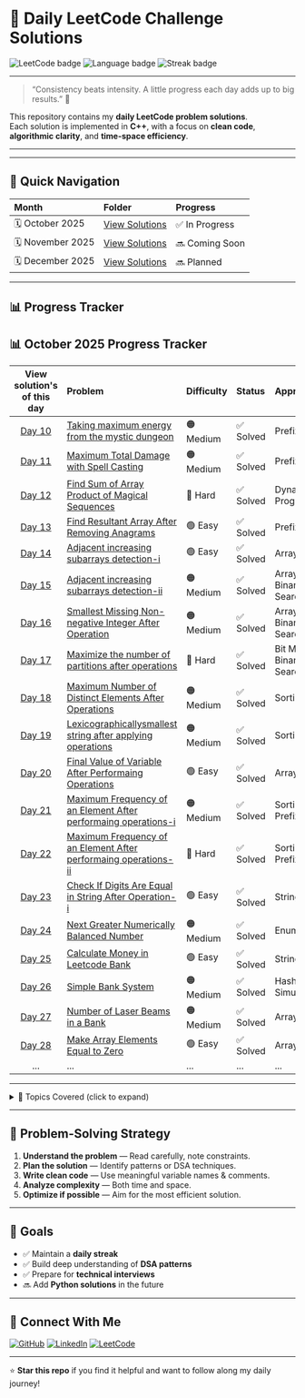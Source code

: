 # 🧠 Daily LeetCode Challenge Solutions

![LeetCode badge](https://img.shields.io/badge/Platform-LeetCode-orange?style=for-the-badge&logo=leetcode)
![Language badge](https://img.shields.io/badge/Language-Python-blue?style=for-the-badge&logo=python)
![Streak badge](https://img.shields.io/badge/Goal-Daily%20Problem%20Solving-brightgreen?style=for-the-badge)


---

> “Consistency beats intensity. A little progress each day adds up to big results.” 💪  

This repository contains my **daily LeetCode problem solutions**.  
Each solution is implemented in **C++**, with a focus on **clean code**, **algorithmic clarity**, and **time-space efficiency**.

---



---

## 🚀 Quick Navigation

| Month | Folder | Progress |
|:------|:--------|:----------|
| 🗓️ October 2025 | [View Solutions](./October2025) | ✅ In Progress |
| 🗓️ November 2025 | [View Solutions](./november2025) | 🔜 Coming Soon |
| 🗓️ December 2025 | [View Solutions](./december2025) | 🔜 Planned |


---

## 📊 Progress Tracker


## 📊 October 2025 Progress Tracker

| View solution's of this day | Problem | Difficulty | Status | Approach |
|:---:|:--------|:------------|:--------|:-----------|
| [Day 10](./October2025/day_10.py) | [Taking maximum energy from the mystic dungeon](https://leetcode.com/problems/taking-maximum-energy-from-the-mystic-dungeon/) | 🟠 Medium | ✅ Solved | Prefix Sum |
| [Day 11](./October2025/day_11.py) | [Maximum Total Damage with Spell Casting](https://leetcode.com/problems/maximum-total-damage-with-spell-casting/) | 🟠 Medium | ✅ Solved | Prefix Sum |
| [Day 12](./October2025/day_12.py) | [Find Sum of Array Product of Magical Sequences](https://leetcode.com/problems/find-sum-of-array-product-of-magical-sequences/) | 🔴 Hard | ✅ Solved | Dynamic Programming |
| [Day 13](./October2025/day_13.py) | [Find Resultant Array After Removing Anagrams](https://leetcode.com/problems/find-resultant-array-after-removing-anagrams/) | 🟢 Easy | ✅ Solved | Prefix Sum |
| [Day 14](./October2025/day_14.py) | [Adjacent increasing subarrays detection-i](https://leetcode.com/problems/adjacent-increasing-subarrays-detection-i/) | 🟢 Easy | ✅ Solved | Array |
| [Day 15](./October2025/day_15.py) | [Adjacent increasing subarrays detection-ii](https://leetcode.com/problems/adjacent-increasing-subarrays-detection-ii/) | 🟠 Medium | ✅ Solved | Array , Binary Search |
| [Day 16](./October2025/day_16.py) | [Smallest Missing Non-negative Integer After Operation](https://leetcode.com/problems/smallest-missing-non-negative-integer-after-operations/) | 🟠 Medium | ✅ Solved | Array , Binary Search |
| [Day 17](./October2025/day_17.py) | [Maximize the number of partitions after operations](https://leetcode.com/problems/maximize-the-number-of-partitions-after-operations/) | 🔴 Hard | ✅ Solved | Bit Mask , Binary Search |
| [Day 18](./October2025/day_18.py) | [Maximum Number of Distinct Elements After Operations](https://leetcode.com/problems/maximum-number-of-distinct-elements-after-operations/) | 🟠 Medium | ✅ Solved | Sorting |
| [Day 19](./October2025/day_19.py) | [Lexicographicallysmallest string after applying operations](https://leetcode.com/problems/lexicographically-smallest-string-after-applying-operations/) | 🟠 Medium | ✅ Solved | Sorting |
| [Day 20](./October2025/day_20.py) | [Final Value of Variable After Performaing Operations](https://leetcode.com/problems/final-value-of-variable-after-performing-operations/) | 🟢 Easy | ✅ Solved | Array |
| [Day 21](./October2025/day_21.py) | [Maximum Frequency of an Element After performaing operations-i](https://leetcode.com/problems/maximum-frequency-of-an-element-after-performing-operations-i/) | 🟠 Medium | ✅ Solved | Sorting , Prefix Sum |
| [Day 22](./October2025/day_22.py) | [Maximum Frequency of an Element After performaing operations-ii](https://leetcode.com/problems/maximum-frequency-of-an-element-after-performing-operations-i/) | 🔴 Hard | ✅ Solved | Sorting , Prefix Sum |
| [Day 23](./October2025/day_23.py) | [Check If Digits Are Equal in String After Operation-i](https://leetcode.com/problems/check-if-digits-are-equal-in-string-after-operations-i/) | 🟢 Easy | ✅ Solved | String , Math |
| [Day 24](./October2025/day_24.py) | [Next Greater Numerically Balanced Number](https://leetcode.com/problems/next-greater-numerically-balanced-number/) | 🟠 Medium | ✅ Solved | Enumeration |
| [Day 25](./October2025/day_25.py) | [Calculate Money in Leetcode Bank](https://leetcode.com/problems/calculate-money-in-leetcode-bank/) | 🟢 Easy | ✅ Solved | String , Math |
| [Day 26](./October2025/day_26.py) | [Simple Bank System](https://leetcode.com/problems/simple-bank-system/) | 🟠 Medium | ✅ Solved | Hashmap , Simulation |
| [Day 27](./October2025/day_27.py) | [Number of Laser Beams in a Bank](https://leetcode.com/problems/number-of-laser-beams-in-a-bank/) | 🟠 Medium | ✅ Solved | Array |
| [Day 28](./October2025/day_28.py) | [Make Array Elements Equal to Zero](https://leetcode.com/problems/make-array-elements-equal-to-zero/) | 🟢 Easy | ✅ Solved | Array |
| ... | ... | ... | ... | ... |

---

<details>
<summary>📘 Topics Covered (click to expand)</summary>

- Arrays & Strings  
- Linked Lists  
- Trees & Graphs  
- Stack & Queue  
- Recursion & Backtracking  
- Dynamic Programming  
- Greedy Algorithms  
- Binary Search  
- Sliding Window  
- Bit Manipulation  

</details>

---

## 🧩 Problem-Solving Strategy

1. **Understand the problem** — Read carefully, note constraints.  
2. **Plan the solution** — Identify patterns or DSA techniques.  
3. **Write clean code** — Use meaningful variable names & comments.  
4. **Analyze complexity** — Both time and space.  
5. **Optimize if possible** — Aim for the most efficient solution.

---

## 🏁 Goals

- ✅ Maintain a **daily streak**  
- ✅ Build deep understanding of **DSA patterns**  
- ✅ Prepare for **technical interviews**  
- 🔜 Add **Python solutions** in the future  

---

## 🌟 Connect With Me

[![GitHub](https://img.shields.io/badge/GitHub-TiptoGhosh-black?style=for-the-badge&logo=github)](https://github.com/Tipto-Ghosh)
[![LinkedIn](https://img.shields.io/badge/LinkedIn-Tipto%20Ghosh-blue?style=for-the-badge&logo=linkedin)](https://www.linkedin.com/in/tipto-ghosh-4b0aab283/)
[![LeetCode](https://img.shields.io/badge/LeetCode-TiptoGhosh-orange?style=for-the-badge&logo=leetcode)](https://leetcode.com/u/Tipto_Ghosh/)

---

⭐ **Star this repo** if you find it helpful and want to follow along my daily journey!  
